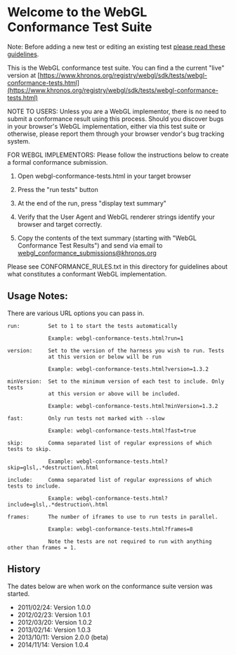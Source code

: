 Welcome to the WebGL Conformance Test Suite
===========================================

Note: Before adding a new test or editing an existing test
[please read these guidelines](test-guidelines.md).

This is the WebGL conformance test suite. You can find a the current "live"
version at [https://www.khronos.org/registry/webgl/sdk/tests/webgl-conformance-tests.html](https://www.khronos.org/registry/webgl/sdk/tests/webgl-conformance-tests.html)

NOTE TO USERS: Unless you are a WebGL implementor, there is no need to submit
a conformance result using this process.  Should you discover bugs in your
browser's WebGL implementation, either via this test suite or otherwise,
please report them through your browser vendor's bug tracking system.

FOR WEBGL IMPLEMENTORS: Please follow the instructions below to create
a formal conformance submission.

1. Open webgl-conformance-tests.html in your target browser

2. Press the "run tests" button

3. At the end of the run, press "display text summary"

4. Verify that the User Agent and WebGL renderer strings identify your browser and target correctly.

5. Copy the contents of the text summary (starting with "WebGL Conformance Test Results") and send via email to
   webgl_conformance_submissions@khronos.org

Please see CONFORMANCE_RULES.txt in this directory for guidelines
about what constitutes a conformant WebGL implementation.

Usage Notes:
------------

There are various URL options you can pass in.

    run:         Set to 1 to start the tests automatically

                 Example: webgl-conformance-tests.html?run=1

    version:     Set to the version of the harness you wish to run. Tests
                 at this version or below will be run

                 Example: webgl-conformance-tests.html?version=1.3.2

    minVersion:  Set to the minimum version of each test to include. Only tests
                 at this version or above will be included.

                 Example: webgl-conformance-tests.html?minVersion=1.3.2

    fast:        Only run tests not marked with --slow

                 Example: webgl-conformance-tests.html?fast=true

    skip:        Comma separated list of regular expressions of which tests to skip.

                 Example: webgl-conformance-tests.html?skip=glsl,.*destruction\.html

    include:     Comma separated list of regular expressions of which tests to include.

                 Example: webgl-conformance-tests.html?include=glsl,.*destruction\.html

    frames:      The number of iframes to use to run tests in parallel.

                 Example: webgl-conformance-tests.html?frames=8

                 Note the tests are not required to run with anything other than frames = 1.

History
-------

The dates below are when work on the conformance suite version was started.

- 2011/02/24: Version 1.0.0
- 2012/02/23: Version 1.0.1
- 2012/03/20: Version 1.0.2
- 2013/02/14: Version 1.0.3
- 2013/10/11: Version 2.0.0 (beta)
- 2014/11/14: Version 1.0.4
